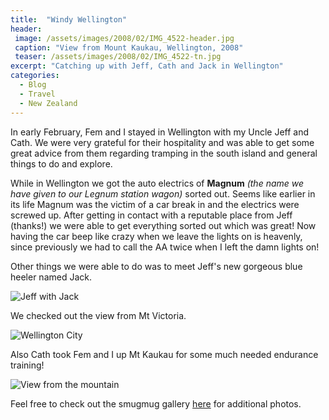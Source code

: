 ```yaml
---
title:  "Windy Wellington"
header:
 image: /assets/images/2008/02/IMG_4522-header.jpg
 caption: "View from Mount Kaukau, Wellington, 2008"
 teaser: /assets/images/2008/02/IMG_4522-tn.jpg
excerpt: "Catching up with Jeff, Cath and Jack in Wellington"
categories: 
  - Blog
  - Travel
  - New Zealand
---
```

In early February, Fem and I stayed in Wellington with my Uncle Jeff and Cath.
We were very grateful for their hospitality and was able to get some great advice from them regarding tramping in the south island and general things to do and explore.

While in Wellington we got the auto electrics of **Magnum** _(the name we have given to our Legnum station wagon)_ sorted out. Seems like earlier in its life Magnum was the victim of a car break in and the electrics were screwed up. After getting in contact with a reputable place from Jeff (thanks!) we were able to get everything sorted out which was great! Now having the car beep like crazy when we leave the lights on is heavenly, since previously we had to call the AA twice when I left the damn lights on!

Other things we were able to do was to meet Jeff's new gorgeous blue heeler named Jack.

![Jeff with Jack](https://photos.smugmug.com/New-Zealand/Best-of-New-Zealand/i-SP7PM92/0/9e0de062/X2/IMG_4545-X2.jpg)

We checked out the view from Mt Victoria.

![Wellington City](https://photos.smugmug.com/New-Zealand/Best-of-New-Zealand/i-G5ttLnf/0/68e1cba0/X2/IMG_4471-X2.jpg)

Also Cath took Fem and I up Mt Kaukau for some much needed endurance training!

![View from the mountain](https://photos.smugmug.com/New-Zealand/Wellington/Sight-Seeing-and-Mt-Kaukau/i-WgpPZGm/0/b03590d5/X2/IMG_4513-X2.jpg)

Feel free to check out the smugmug gallery [here](http://photos.mattcorr.com/New-Zealand/Wellington) for additional photos.
